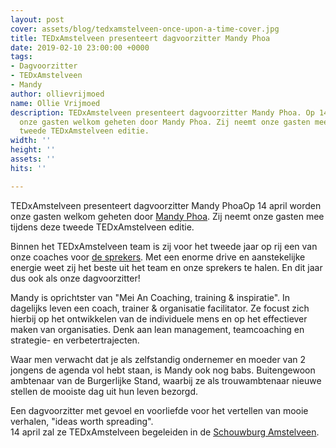 ```yaml
---
layout: post
cover: assets/blog/tedxamstelveen-once-upon-a-time-cover.jpg
title: TEDxAmstelveen presenteert dagvoorzitter Mandy Phoa
date: 2019-02-10 23:00:00 +0000
tags:
- Dagvoorzitter
- TEDxAmstelveen
- Mandy
author: ollievrijmoed
name: Ollie Vrijmoed
description: TEDxAmstelveen presenteert dagvoorzitter Mandy Phoa. Op 14 april worden
  onze gasten welkom geheten door Mandy Phoa. Zij neemt onze gasten mee tijdens deze
  tweede TEDxAmstelveen editie.
width: ''
height: ''
assets: ''
hits: ''

---
```

TEDxAmstelveen presenteert dagvoorzitter <span class="redx">Mandy Phoa</span>Op 14 april worden onze gasten welkom geheten door [Mandy Phoa](https://tedxamstelveen.com/team/mandy-phoa/ "Dagvoorzitter"). Zij neemt onze gasten mee tijdens deze tweede TEDxAmstelveen editie.

Binnen het TEDxAmstelveen team is zij voor het tweede jaar op rij een van onze coaches voor [de sprekers](https://tedxamstelveen.com/sprekers/ "Sprekers TEDx"). Met een enorme drive en aanstekelijke energie weet zij het beste uit het team en onze sprekers te halen. En dit jaar dus ook als onze dagvoorzitter!

Mandy is oprichtster van "Mei An Coaching, training & inspiratie". In dagelijks leven een coach, trainer & organisatie facilitator. Ze focust zich hierbij op het ontwikkelen van de individuele mens en op het effectiever maken van organisaties. Denk aan lean management, teamcoaching en strategie- en verbetertrajecten.

Waar men verwacht dat je als zelfstandig ondernemer en moeder van 2 jongens de agenda vol hebt staan, is Mandy ook nog babs. Buitengewoon ambtenaar van de Burgerlijke Stand, waarbij ze als trouwambtenaar nieuwe stellen de mooiste dag uit hun leven bezorgd.

Een dagvoorzitter met gevoel en voorliefde voor het vertellen van mooie verhalen, <span class="redx">"ideas worth spreading"</span>.  
14 april zal ze TEDxAmstelveen begeleiden in de [Schouwburg Amstelveen](https://tedxamstelveen.com/event/ "Events").